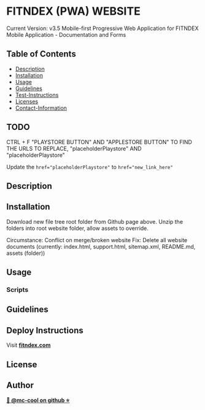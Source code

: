 # FITNDEX (PWA) WEBSITE
Current Version: v3.5
Mobile-first Progressive Web Application for FITNDEX Mobile Application - Documentation and Forms

## Table of Contents

- [Description](#description)
- [Installation](#install)
- [Usage](#usage)
- [Guidelines](#guidelines)
- [Test-Instructions](#test)
- [Licenses](#license)
- [Contact-Information](#email)

## TODO
CTRL + F "PLAYSTORE BUTTON" AND "APPLESTORE BUTTON" TO FIND THE URLS TO REPLACE, "placeholderPlaystore" AND "placeholderPlaystore"

Update the `href="placeholderPlaystore"` to `href="new_link_here"`
## Description

## Installation
Download new file tree root folder from Github page above. Unzip the folders into root website folder, allow assets to override. 

Circumstance: Conflict on merge/broken website
Fix: Delete all website documents (currently: index.html, support.html, sitemap.xml, README.md, assets (folder))
## Usage

### Scripts

## Guidelines

## Deploy Instructions
Visit **[ fitndex.com ](https://fitndex.com)**

## License
## Author
**[🐉 @mc-cool on github ⭐](https://github.com/m-ccool)**


